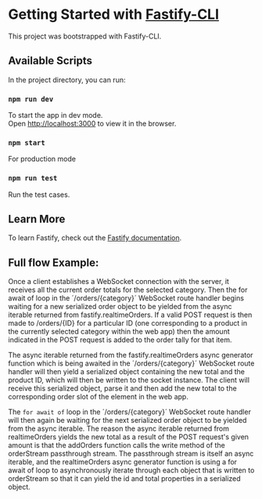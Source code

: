 # Getting Started with [Fastify-CLI](https://www.npmjs.com/package/fastify-cli)

This project was bootstrapped with Fastify-CLI.

## Available Scripts

In the project directory, you can run:

### `npm run dev`

To start the app in dev mode.\
Open [http://localhost:3000](http://localhost:3000) to view it in the browser.

### `npm start`

For production mode

### `npm run test`

Run the test cases.

## Learn More

To learn Fastify, check out the [Fastify documentation](https://fastify.dev/docs/latest/).


## Full flow Example:
Once a client establishes a WebSocket connection with the server, it receives all the current order totals for the selected category. Then the for await of loop in the ´/orders/{category}´ WebSocket route handler begins waiting for a new serialized order object to be yielded from the async iterable returned from fastify.realtimeOrders. If a valid POST request is then made to /orders/{ID} for a particular ID (one corresponding to a product in the currently selected category within the web app) then the amount indicated in the POST request is added to the order tally for that item.

The async iterable returned from the fastify.realtimeOrders async generator function which is being awaited in the ´/orders/{category}´ WebSocket route handler will then yield a serialized object containing the new total and the product ID, which will then be written to the socket instance. The client will receive this serialized object, parse it and then add the new total to the corresponding order slot of the <product-item> element in the web app.

The `for await of` loop in the ´/orders/{category}´ WebSocket route handler will then again be waiting for the next serialized order object to be yielded from the async iterable. The reason the async iterable returned from realtimeOrders yields the new total as a result of the POST request's given amount is that the addOrders function calls the write method of the orderStream passthrough stream. The passthrough stream is itself an async iterable, and the realtimeOrders async generator function is using a for await of loop to asynchronously iterate through each object that is written to orderStream so that it can yield the id and total properties in a serialized object.
